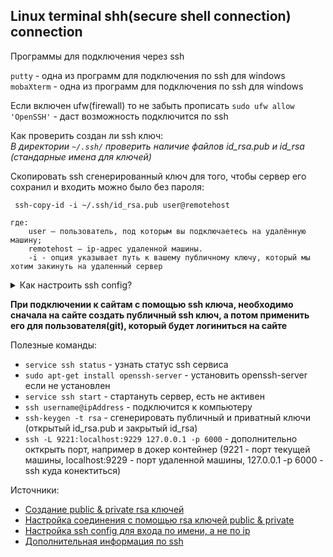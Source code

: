 ## Linux terminal shh(secure shell connection) connection

Программы для подключения через ssh

`putty` - одна из программ для подключения по ssh для windows
`mobaXterm` - одна из программ для подключения по ssh для windows

Если включен ufw(firewall) то не забыть прописать `sudo ufw allow 'OpenSSH'` - даст возможность подключится по ssh

Как проверить создан ли ssh ключ:\
*В директории `~/.ssh/` проверить наличие файлов id_rsa.pub и id_rsa (стандарные имена для ключей)*

Скопировать ssh сгенерированный ключ для того, чтобы сервер его сохранил и входить можно было без пароля:
```
 ssh-copy-id -i ~/.ssh/id_rsa.pub user@remotehost

где:
    user – пользователь, под которым вы подключаетесь на удалённую машину;
    remotehost – ip-адрес удаленной машины.
    -i - опция указывает путь к вашему публичному ключу, который мы хотим закинуть на удаленный сервер

```

<details>
  <summary>Как настроить ssh config?</summary>

Создать файл конфига:
```
touch ~/.ssh/config
chmod 0700 ~/.ssh/config
```

Отредактировать файл:
```
Host host1
ssh_option1=value1
ssh_option2=value1 value2
ssh_option3=value1
Host host2
ssh_option1=value1
ssh_option2=value1 value2
Host *
ssh_option1=value1
ssh_option2=value1 value2
```

   - Host host1 — это определение заголовка для host1, здесь начинается спецификация хоста и заканчивается следующим определением заголовка Host host2, создающим раздел.
   - Host1, host2 — это просто псевдонимы хостов для использования в командной строке, они не являются фактическими именами  удаленных хостов.
   - Параметры конфигурации, такие как ssh_option1 = value1, ssh_option2 = value1 value2, применяются к согласованному хосту и должны иметь отступы для хорошо организованного форматирования.
   - Для параметра, такого как ssh_option2 = value1 value2, значение value1 считается первым, а  value2 – вторым.
  -  Определение заголовка Host * (где * – шаблон – подстановочный знак, который соответствует нулю или более символов) будет соответствовать нулю или более хостам.

 <details>
 <summary>Пример:</summary>
  
  ```
Host fedora25
HostName 192.168.56.15
Port 22
ForwardX11 no
Host centos7
HostName 192.168.56.10
Port 22
ForwardX11 no
Host ubuntu
HostName 192.168.56.5
Port 2222
ForwardX11 yes
Host *
User sedicomm
IdentityFile ~/.ssh/id_rsa
Protocol 2
Compression yes
ServerAliveInterval 60
ServerAliveCountMax 20
LogLevel INFO
```
  Подробное объяснение приведенных выше параметров конфигурации ssh.
  
   - HostName — определяет имя реального хоста для входа в систему, альтернативно, вы можете использовать числовые IP-адреса, это также разрешено (как в командной строке, так и в спецификациях HostName).
   - User — указывает, что пользователь должен войти в систему.
   - Port — устанавливает номер порта для подключения на удаленном хосте, по умолчанию – 22. Используйте номер порта, настроенный в файле конфигурации sshd удаленного хоста.
   - Protocol — этот параметр определяет версии протокола, которые ssh должен поддерживать в порядке предпочтения. Обычными значениями являются «1» и «2», несколько версий должны быть разделены запятыми.
   - IdentityFile — определяет файл, с которого считывается идентификатор аутентификации пользователя DSA, Ed25519, RSA или ECDSA.
   - ForwardX11 — определяет, будут ли соединения X11 автоматически перенаправляться по защищенному каналу и устанавливать DISPLAY. Он имеет два возможных значения «да» или «нет».
   - Compression — оно используется для установки сжатия во время удаленного соединения со значением «да». По умолчанию «нет».
   - ServerAliveInterval — устанавливает интервал таймаута в секундах, после которого, если никакой ответ (или данные) не был получен с сервера, ssh отправит сообщение через зашифрованный канал, чтобы запросить ответ от сервера. Значение по умолчанию равно 0, то есть сообщения не будут отправляться на сервер, если была определена опция BatchMode.
   - ServerAliveCountMax — устанавливает количество живых сообщений сервера, которые могут быть отправлены без получения ответа ssh с сервера.
   - LogLevel — определяет уровень детализации, который используется при регистрации сообщений из ssh. Допустимые значения включают: QUIET, FATAL, ERROR, INFO, VERBOSE, DEBUG, DEBUG1, DEBUG2 и DEBUG3. И значение по умолчанию – INFO.
 </details>
  
</details>

**При подключении к сайтам с помощью ssh ключа, необходимо сначала на сайте создать публичный ssh ключ, а потом применить его для пользователя(git), который будет логиниться на сайте**

Полезные команды:
- `service ssh status` - узнать статус ssh сервиса
- `sudo apt-get install openssh-server` - установить openssh-server если не установлен
- `service ssh start` - стартануть сервер, есть не активен
- `ssh username@ipAddress` - подключится к компьютеру
- `ssh-keygen -t rsa` - сгенерировать публичный и приватный ключи (открытый id_rsa.pub и закрытый id_rsa)
- `ssh -L 9221:localhost:9229 127.0.0.1 -p 6000` - дополнительно окткрыть порт, например в докер контейнер (9221 - порт текущей машины, localhost:9229 - порт удаленной машины, 127.0.0.1 -p 6000 - ssh куда конектиться)


Источники:
- [Создание public & private rsa ключей](https://jeka.by/ask/183/generate-ssh-keys/)
- [Настройка соединения с помощью rsa ключей public & private](https://jeka.by/ask/182/ssh-without-password/)
- [Настройка ssh config для входа по имени, а не по ip](https://blog.sedicomm.com/2018/04/08/kak-nastroit-polzovatelskoe-podklyucheniya-ssh-dlya-uproshheniya-udalennogo-dostupa/)
- [Дополнительная информация по ssh](https://www.opennet.ru/cgi-bin/opennet/man.cgi?topic=ssh&category=1#lbAI)
